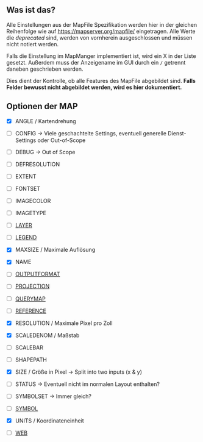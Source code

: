 

## Was ist das?

Alle Einstellungen aus der MapFile Spezifikation werden hier in der gleichen Reihenfolge wie auf
https://mapserver.org/mapfile/ eingetragen.
Alle Werte die *deprecated* sind, werden von vornherein ausgeschlossen und müssen nicht notiert werden.

Falls die Einstellung im MapManger implementiert ist, wird ein X in der Liste gesetzt.
Außerdem muss der Anzeigename im GUI durch ein `/` getrennt daneben geschrieben werden.

Dies dient der Kontrolle, ob alle Features des MapFile abgebildet sind.
**Falls Felder bewusst nicht abgebildet werden, wird es hier dokumentiert.**

## Optionen der MAP

- [X] ANGLE / Kartendrehung
- [ ] CONFIG -> Viele geschachtelte Settings, eventuell generelle Dienst-Settings oder Out-of-Scope
- [ ] DEBUG -> Out of Scope
- [ ] DEFRESOLUTION
- [ ] EXTENT
- [ ] FONTSET
- [ ] IMAGECOLOR
- [ ] IMAGETYPE
- [ ] [LAYER](Nested)
- [ ] [LEGEND](Nested)
- [X] MAXSIZE / Maximale Auflösung
- [X] NAME
- [ ] [OUTPUTFORMAT](Nested)
- [ ] [PROJECTION](Nested)
- [ ] [QUERYMAP](Nested)
- [ ] [REFERENCE](Nested)
- [X] RESOLUTION /  Maximale Pixel pro Zoll
- [X] SCALEDENOM / Maßstab
- [ ] SCALEBAR
- [ ] SHAPEPATH
- [X] SIZE /  Größe in Pixel  -> Split into two inputs (x & y)
- [ ] STATUS -> Eventuell nicht im normalen Layout enthalten?
- [ ] SYMBOLSET -> Immer gleich?
- [ ] [SYMBOL](nested)
- [X] UNITS / Koordinateneinheit
- [ ] [WEB](nested) 

